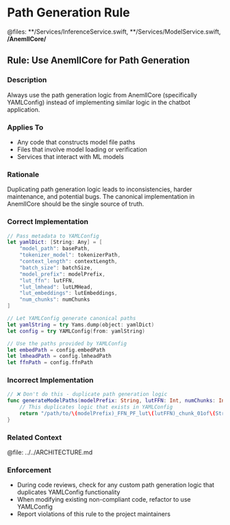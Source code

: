 # Path Generation Rule

@files: **/Services/InferenceService.swift, **/Services/ModelService.swift, **/AnemllCore/**

## Rule: Use AnemllCore for Path Generation

### Description
Always use the path generation logic from AnemllCore (specifically YAMLConfig) instead of implementing similar logic in the chatbot application.

### Applies To
- Any code that constructs model file paths
- Files that involve model loading or verification
- Services that interact with ML models

### Rationale
Duplicating path generation logic leads to inconsistencies, harder maintenance, and potential bugs. The canonical implementation in AnemllCore should be the single source of truth.

### Correct Implementation
```swift
// Pass metadata to YAMLConfig
let yamlDict: [String: Any] = [
    "model_path": basePath,
    "tokenizer_model": tokenizerPath,
    "context_length": contextLength,
    "batch_size": batchSize,
    "model_prefix": modelPrefix,
    "lut_ffn": lutFFN,
    "lut_lmhead": lutLMHead,
    "lut_embeddings": lutEmbeddings,
    "num_chunks": numChunks
]

// Let YAMLConfig generate canonical paths
let yamlString = try Yams.dump(object: yamlDict)
let config = try YAMLConfig(from: yamlString)

// Use the paths provided by YAMLConfig
let embedPath = config.embedPath
let lmheadPath = config.lmheadPath
let ffnPath = config.ffnPath
```

### Incorrect Implementation
```swift
// ❌ Don't do this - duplicate path generation logic
func generateModelPaths(modelPrefix: String, lutFFN: Int, numChunks: Int) -> String {
    // This duplicates logic that exists in YAMLConfig
    return "/path/to/\(modelPrefix)_FFN_PF_lut\(lutFFN)_chunk_01of\(String(format: "%02d", numChunks)).mlmodelc"
}
```

### Related Context
@file: ../../ARCHITECTURE.md

### Enforcement
- During code reviews, check for any custom path generation logic that duplicates YAMLConfig functionality
- When modifying existing non-compliant code, refactor to use YAMLConfig
- Report violations of this rule to the project maintainers 
